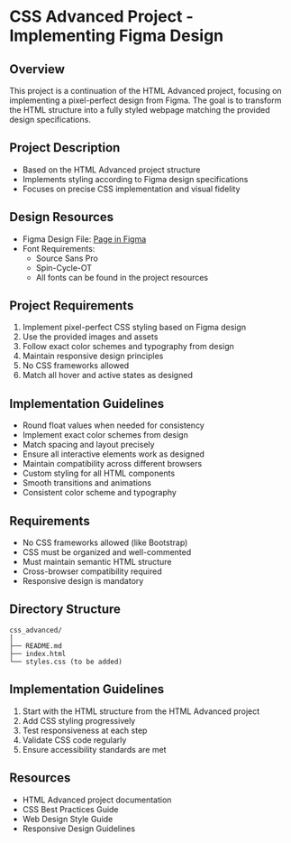 # CSS Advanced Project - Implementing Figma Design

## Overview
This project is a continuation of the HTML Advanced project, focusing on implementing a pixel-perfect design from Figma. The goal is to transform the HTML structure into a fully styled webpage matching the provided design specifications.

## Project Description
- Based on the HTML Advanced project structure
- Implements styling according to Figma design specifications
- Focuses on precise CSS implementation and visual fidelity

## Design Resources
- Figma Design File: [Page in Figma]()
- Font Requirements:
  - Source Sans Pro
  - Spin-Cycle-OT
  - All fonts can be found in the project resources

## Project Requirements
1. Implement pixel-perfect CSS styling based on Figma design
2. Use the provided images and assets
3. Follow exact color schemes and typography from design
4. Maintain responsive design principles
5. No CSS frameworks allowed
6. Match all hover and active states as designed

## Implementation Guidelines
- Round float values when needed for consistency
- Implement exact color schemes from design
- Match spacing and layout precisely
- Ensure all interactive elements work as designed
- Maintain compatibility across different browsers
- Custom styling for all HTML components
- Smooth transitions and animations
- Consistent color scheme and typography

## Requirements
- No CSS frameworks allowed (like Bootstrap)
- CSS must be organized and well-commented
- Must maintain semantic HTML structure
- Cross-browser compatibility required
- Responsive design is mandatory

## Directory Structure
```
css_advanced/
│
├── README.md
├── index.html
└── styles.css (to be added)
```

## Implementation Guidelines
1. Start with the HTML structure from the HTML Advanced project
2. Add CSS styling progressively
3. Test responsiveness at each step
4. Validate CSS code regularly
5. Ensure accessibility standards are met

## Resources
- HTML Advanced project documentation
- CSS Best Practices Guide
- Web Design Style Guide
- Responsive Design Guidelines
